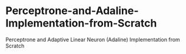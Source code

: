 # Perceptrone-and-Adaline-Implementation-from-Scratch
Perceptrone and Adaptive Linear Neuron (Adaline) Implementation from Scratch
